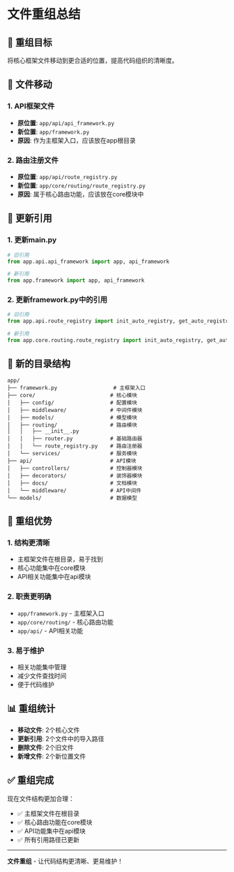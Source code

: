 # 文件重组总结

## 🎯 重组目标

将核心框架文件移动到更合适的位置，提高代码组织的清晰度。

## 📁 文件移动

### 1. API框架文件
- **原位置**: `app/api/api_framework.py`
- **新位置**: `app/framework.py`
- **原因**: 作为主框架入口，应该放在app根目录

### 2. 路由注册文件
- **原位置**: `app/api/route_registry.py`
- **新位置**: `app/core/routing/route_registry.py`
- **原因**: 属于核心路由功能，应该放在core模块中

## 🔄 更新引用

### 1. 更新main.py
```python
# 旧引用
from app.api.api_framework import app, api_framework

# 新引用
from app.framework import app, api_framework
```

### 2. 更新framework.py中的引用
```python
# 旧引用
from app.api.route_registry import init_auto_registry, get_auto_registry

# 新引用
from app.core.routing.route_registry import init_auto_registry, get_auto_registry
```

## 📁 新的目录结构

```
app/
├── framework.py                  # 主框架入口
├── core/                        # 核心模块
│   ├── config/                  # 配置模块
│   ├── middleware/              # 中间件模块
│   ├── models/                  # 模型模块
│   ├── routing/                 # 路由模块
│   │   ├── __init__.py
│   │   ├── router.py            # 基础路由器
│   │   └── route_registry.py    # 路由注册器
│   └── services/                # 服务模块
├── api/                         # API模块
│   ├── controllers/             # 控制器模块
│   ├── decorators/              # 装饰器模块
│   ├── docs/                    # 文档模块
│   └── middleware/              # API中间件
└── models/                      # 数据模型
```

## 🎯 重组优势

### 1. 结构更清晰
- 主框架文件在根目录，易于找到
- 核心功能集中在core模块
- API相关功能集中在api模块

### 2. 职责更明确
- `app/framework.py` - 主框架入口
- `app/core/routing/` - 核心路由功能
- `app/api/` - API相关功能

### 3. 易于维护
- 相关功能集中管理
- 减少文件查找时间
- 便于代码维护

## 📊 重组统计

- **移动文件**: 2个核心文件
- **更新引用**: 2个文件中的导入路径
- **删除文件**: 2个旧文件
- **新增文件**: 2个新位置文件

## ✅ 重组完成

现在文件结构更加合理：
- ✅ 主框架文件在根目录
- ✅ 核心路由功能在core模块
- ✅ API功能集中在api模块
- ✅ 所有引用路径已更新

---

**文件重组** - 让代码结构更清晰、更易维护！